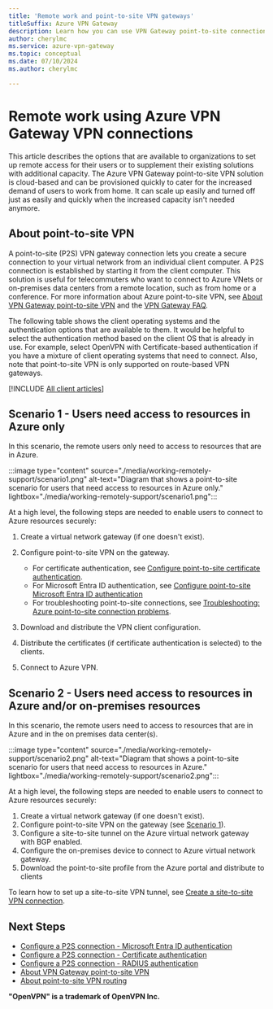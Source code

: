 ```yaml
---
title: 'Remote work and point-to-site VPN gateways'
titleSuffix: Azure VPN Gateway
description: Learn how you can use VPN Gateway point-to-site connections in order to work remotely.
author: cherylmc
ms.service: azure-vpn-gateway
ms.topic: conceptual
ms.date: 07/10/2024
ms.author: cherylmc

---
```

# Remote work using Azure VPN Gateway VPN connections

This article describes the options that are available to organizations to set up remote access for their users or to supplement their existing solutions with additional capacity. The Azure VPN Gateway point-to-site VPN solution is cloud-based and can be provisioned quickly to cater for the increased demand of users to work from home. It can scale up easily and turned off just as easily and quickly when the increased capacity isn't needed anymore.

## <a name="p2s"></a>About point-to-site VPN

A point-to-site (P2S) VPN gateway connection lets you create a secure connection to your virtual network from an individual client computer. A P2S connection is established by starting it from the client computer. This solution is useful for telecommuters who want to connect to Azure VNets or on-premises data centers from a remote location, such as from home or a conference. For more information about Azure point-to-site VPN, see [About VPN Gateway point-to-site VPN](point-to-site-about.md) and the [VPN Gateway FAQ](vpn-gateway-vpn-faq.md).

The following table shows the client operating systems and the authentication options that are available to them. It would be helpful to select the authentication method based on the client OS that is already in use. For example, select OpenVPN with Certificate-based authentication if you have a mixture of client operating systems that need to connect. Also, note that point-to-site VPN is only supported on route-based VPN gateways.

[!INCLUDE [All client articles](../../includes/vpn-gateway-vpn-client-install-articles.md)]

## <a name="scenario1"></a>Scenario 1 - Users need access to resources in Azure only

In this scenario, the remote users only need to access to resources that are in Azure.

:::image type="content" source="./media/working-remotely-support/scenario1.png" alt-text="Diagram that shows a point-to-site scenario for users that need access to resources in Azure only." lightbox="./media/working-remotely-support/scenario1.png":::

At a high level, the following steps are needed to enable users to connect to Azure resources securely:

1. Create a virtual network gateway (if one doesn't exist).
1. Configure point-to-site VPN on the gateway.

   * For certificate authentication, see [Configure point-to-site certificate authentication](point-to-site-certificate-gateway.md).
   * For Microsoft Entra ID authentication, see [Configure point-to-site Microsoft Entra ID authentication](point-to-site-entra-gateway.md)
   * For troubleshooting point-to-site connections, see [Troubleshooting: Azure point-to-site connection problems](vpn-gateway-troubleshoot-vpn-point-to-site-connection-problems.md).
1. Download and distribute the VPN client configuration.
1. Distribute the certificates (if certificate authentication is selected) to the clients.
1. Connect to Azure VPN.

## <a name="scenario2"></a>Scenario 2 - Users need access to resources in Azure and/or on-premises resources

In this scenario, the remote users need to access to resources that are in Azure and in the on premises data center(s).

:::image type="content" source="./media/working-remotely-support/scenario2.png" alt-text="Diagram that shows a point-to-site scenario for users that need access to resources in Azure." lightbox="./media/working-remotely-support/scenario2.png":::

At a high level, the following steps are needed to enable users to connect to Azure resources securely:

1. Create a virtual network gateway (if one doesn't exist).
1. Configure point-to-site VPN on the gateway (see [Scenario 1](#scenario1)).
1. Configure a site-to-site tunnel on the Azure virtual network gateway with BGP enabled.
1. Configure the on-premises device to connect to Azure virtual network gateway.
1. Download the point-to-site profile from the Azure portal and distribute to clients

To learn how to set up a site-to-site VPN tunnel, see [Create a site-to-site VPN connection](./tutorial-site-to-site-portal.md).

## Next Steps

* [Configure a P2S connection - Microsoft Entra ID authentication](point-to-site-entra-gateway.md)
* [Configure a P2S connection - Certificate authentication](point-to-site-certificate-gateway.md)
* [Configure a P2S connection - RADIUS authentication](point-to-site-how-to-radius-ps.md)
* [About VPN Gateway point-to-site VPN](point-to-site-about.md)
* [About point-to-site VPN routing](vpn-gateway-about-point-to-site-routing.md)

**"OpenVPN" is a trademark of OpenVPN Inc.**
